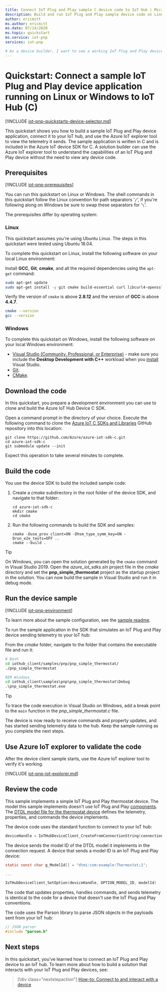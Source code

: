 ```yaml
---
title: Connect IoT Plug and Play sample C device code to IoT Hub | Microsoft Docs
description: Build and run IoT Plug and Play sample device code on Linux or Windows that connects to an IoT hub. Use the Azure IoT explorer tool to view the information sent by the device to the hub.
author: ericmitt
ms.author: ericmitt
ms.date: 07/14/2020
ms.topic: quickstart
ms.service: iot-pnp
services: iot-pnp

# As a device builder, I want to see a working IoT Plug and Play device sample connecting to IoT Hub and sending properties and telemetry, and responding to commands. As a solution builder, I want to use a tool to view the properties, commands, and telemetry an IoT Plug and Play device reports to the IoT hub it connects to.
---
```


# Quickstart: Connect a sample IoT Plug and Play device application running on Linux or Windows to IoT Hub (C)

[!INCLUDE [iot-pnp-quickstarts-device-selector.md](../../includes/iot-pnp-quickstarts-device-selector.md)]

This quickstart shows you how to build a sample IoT Plug and Play device application, connect it to your IoT hub, and use the Azure IoT explorer tool to view the telemetry it sends. The sample application is written in C and is included in the Azure IoT device SDK for C. A solution builder can use the Azure IoT explorer tool to understand the capabilities of an IoT Plug and Play device without the need to view any device code.

## Prerequisites

[!INCLUDE [iot-pnp-prerequisites](../../includes/iot-pnp-prerequisites.md)]

You can run this quickstart on Linux or Windows. The shell commands in this quickstart follow the Linux convention for path separators '`/`', if you're following along on Windows be sure to swap these separators for '`\`'.

The prerequisites differ by operating system:

### Linux

This quickstart assumes you're using Ubuntu Linux. The steps in this quickstart were tested using Ubuntu 18.04.

To complete this quickstart on Linux, install the following software on your local Linux environment:

Install **GCC**, **Git**, **cmake**, and all the required dependencies using the `apt-get` command:

```sh
sudo apt-get update
sudo apt-get install -y git cmake build-essential curl libcurl4-openssl-dev libssl-dev uuid-dev
```

Verify the version of `cmake` is above **2.8.12** and the version of **GCC** is above **4.4.7**.

```sh
cmake --version
gcc --version
```

### Windows

To complete this quickstart on Windows, install the following software on your local Windows environment:

* [Visual Studio (Community, Professional, or Enterprise)](https://visualstudio.microsoft.com/downloads/) - make sure you include the **Desktop Development with C++** workload when you [install](https://docs.microsoft.com/cpp/build/vscpp-step-0-installation?view=vs-2019&preserve-view=true) Visual Studio.
* [Git](https://git-scm.com/download/).
* [CMake](https://cmake.org/download/).

## Download the code

In this quickstart, you prepare a development environment you can use to clone and build the Azure IoT Hub Device C SDK.

Open a command prompt in the directory of your choice. Execute the following command to clone the [Azure IoT C SDKs and Libraries](https://github.com/Azure/azure-iot-sdk-c) GitHub repository into this location:

```cmd\bash
git clone https://github.com/Azure/azure-iot-sdk-c.git
cd azure-iot-sdk-c
git submodule update --init
```

Expect this operation to take several minutes to complete.

## Build the code

You use the device SDK to build the included sample code:

1. Create a _cmake_ subdirectory in the root folder of the device SDK, and navigate to that folder:

    ```cmd\bash
    cd azure-iot-sdk-c
    mkdir cmake
    cd cmake
    ```

1. Run the following commands to build the SDK and samples:

    ```cmd\bash
    cmake -Duse_prov_client=ON -Dhsm_type_symm_key=ON -Drun_e2e_tests=OFF ..
    cmake --build .
    ```

> [!TIP]
> On Windows, you can open the solution generated by the `cmake` command in Visual Studio 2019. Open the *azure_iot_sdks.sln* project file in the _cmake_ directory and set the **pnp_simple_thermostat** project as the startup project in the solution. You can now build the sample in Visual Studio and run it in debug mode.

## Run the device sample

[!INCLUDE [iot-pnp-environment](../../includes/iot-pnp-environment.md)]

To learn more about the sample configuration, see the [sample readme](https://github.com/Azure/azure-iot-sdk-c/blob/master/iothub_client/samples/pnp/readme.md).

To run the sample application in the SDK that simulates an IoT Plug and Play device sending telemetry to your IoT hub:

From the _cmake_ folder, navigate to the folder that contains the executable file and run it:

```bash
# Bash
cd iothub_client/samples/pnp/pnp_simple_thermostat/
./pnp_simple_thermostat
```

```cmd
REM Windows
cd iothub_client\samples\pnp\pnp_simple_thermostat\Debug
.\pnp_simple_thermostat.exe
```

> [!TIP]
> To trace the code execution in Visual Studio on Windows, add a break point to the `main` function in the _pnp_simple_thermostat.c_ file.

The device is now ready to receive commands and property updates, and has started sending telemetry data to the hub. Keep the sample running as you complete the next steps.

## Use Azure IoT explorer to validate the code

After the device client sample starts, use the Azure IoT explorer tool to verify it's working.

[!INCLUDE [iot-pnp-iot-explorer.md](../../includes/iot-pnp-iot-explorer.md)]

## Review the code

This sample implements a simple IoT Plug and Play thermostat device. The model this sample implements doesn't use IoT Plug and Play [components](concepts-components.md). The [DTDL model file for the thermostat device](https://github.com/Azure/opendigitaltwins-dtdl/blob/master/DTDL/v2/samples/Thermostat.json) defines the telemetry, properties, and commands the device implements.

The device code uses the standard function to connect to your IoT hub:

```c
deviceHandle = IoTHubDeviceClient_CreateFromConnectionString(connectionString, MQTT_Protocol)
```

The device sends the model ID of the DTDL model it implements in the connection request. A device that sends a model ID is an IoT Plug and Play device:

```c
static const char g_ModelId[] = "dtmi:com:example:Thermostat;1";

...

IoTHubDeviceClient_SetOption(deviceHandle, OPTION_MODEL_ID, modelId)
```

The code that updates properties, handles commands, and sends telemetry is identical to the code for a device that doesn't use the IoT Plug and Play conventions.

The code uses the Parson library to parse JSON objects in the payloads sent from your IoT hub:

```c
// JSON parser
#include "parson.h"
```

## Next steps

In this quickstart, you've learned how to connect an IoT Plug and Play device to an IoT hub. To learn more about how to build a solution that interacts with your IoT Plug and Play devices, see:

> [!div class="nextstepaction"]
> [How-to: Connect to and interact with a device](howto-develop-solution.md)
